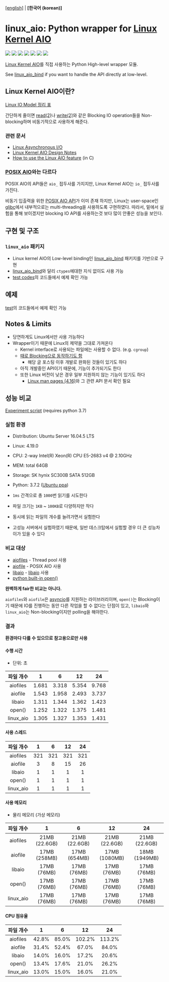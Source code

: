 [\[english\]](https://github.com/isac322/linux_aio/blob/master/README.md) | **\[한국어 (korean)\]**

# linux_aio: Python wrapper for [Linux Kernel AIO](http://lse.sourceforge.net/io/aio.html)

[![](https://img.shields.io/travis/com/isac322/linux_aio.svg?style=flat-square)](https://travis-ci.com/isac322/linux_aio)
[![](https://img.shields.io/pypi/v/linux_aio.svg?style=flat-square)](https://pypi.org/project/linux-aio/)
[![](https://img.shields.io/codecov/c/github/isac322/linux_aio.svg?style=flat-square)](https://codecov.io/gh/isac322/linux_aio)
[![](https://img.shields.io/pypi/implementation/linux_aio.svg?style=flat-square)](https://pypi.org/project/linux-aio/)
[![](https://img.shields.io/pypi/pyversions/linux_aio.svg?style=flat-square)](https://pypi.org/project/linux-aio/)
[![](https://img.shields.io/pypi/wheel/linux_aio.svg?style=flat-square)](https://pypi.org/project/linux-aio/)
[![](https://img.shields.io/pypi/l/linux_aio.svg?style=flat-square)](https://pypi.org/project/linux-aio/)

[Linux Kernel AIO](http://lse.sourceforge.net/io/aio.html)를 직접 사용하는 Python High-level wrapper 모듈.

See [linux_aio_bind](https://pypi.org/project/linux-aio-bind) if you want to handle the API directly at low-level.

## Linux Kernel AIO이란?

[Linux IO Model 정리 표](https://oxnz.github.io/2016/10/13/linux-aio/#io-models)

간단하게 줄이면 [read(2)](http://man7.org/linux/man-pages/man2/read.2.html)나 [write(2)](http://man7.org/linux/man-pages/man2/write.2.html)와 같은 Blocking IO operation들을 Non-blocking하며 비동기적으로 사용하게 해준다.


### 관련 문서

- [Linux Asynchronous I/O](https://oxnz.github.io/2016/10/13/linux-aio/)
- [Linux Kernel AIO Design Notes](http://lse.sourceforge.net/io/aionotes.txt)
- [How to use the Linux AIO feature](https://github.com/littledan/linux-aio) (in C)


### **[POSIX AIO](http://man7.org/linux/man-pages/man7/aio.7.html)와는 다르다**

POSIX AIO의 API들은 `aio_` 접두사를 가지지만, Linux Kernel AIO는 `io_` 접두사를 가진다.


비동기 입출력을 위한 [POSIX AIO API](http://man7.org/linux/man-pages/man7/aio.7.html)가 이미 존재 하지만, Linux는 user-space인 [glibc](https://www.gnu.org/software/libc/manual/html_node/Asynchronous-I_002fO.html)에서 내부적으로는 multi-threading을 사용하도록 구현하였다.
따라서, 밑에서 실험을 통해 보이겠지만 blocking IO API를 사용하는것 보다 많이 안좋은 성능을 보인다.


## 구현 및 구조

### `linux_aio` 패키지

- Linux kernel AIO의 Low-level binding인 [linux_aio_bind](https://pypi.org/project/linux-aio-bind) 패키지를 기반으로 구현
- [linux_aio_bind](https://pypi.org/project/linux-aio-bind)와 달리 `ctypes`에대한 지식 없이도 사용 가능
- [test codes](https://github.com/isac322/linux_aio/tree/master/test)의 코드들에서 예제 확인 가능


## 예제

[test](https://github.com/isac322/linux_aio/tree/master/test)의 코드들에서 예제 확인 가능


## Notes & Limits

- 당연하게도 Linux에서만 사용 가능하다
- Wrapper이기 때문에 Linux의 제약을 그대로 가져온다
	- Kernel interface로 사용되는 파일에는 사용할 수 없다. (e.g. `cgroup`)
	- [때로 Blocking으로 동작하기도 함](https://stackoverflow.com/questions/34572559/asynchronous-io-io-submit-latency-in-ubuntu-linux)
		- 해당 글 포스팅 이후 개발로 완화된 것들이 있기도 하다
	- 아직 개발중인 API이기 때문에, 기능이 추가되기도 한다
	- 또한 Linux 버전이 낮은 경우 일부 지원하지 않는 기능이 있기도 하다
		- [Linux man pages (4.16)](http://man7.org/linux/man-pages/man2/io_submit.2.html)와 그 관련 API 문서 확인 필요


## 성능 비교

[Experiment script](https://gist.github.com/isac322/8606f5c464fa390cb88b47354981cdab) (requires python 3.7)

### 실험 환경

- Distribution: Ubuntu Server 16.04.5 LTS
- Linux: 4.19.0
- CPU: 2-way Intel(R) Xeon(R) CPU E5-2683 v4 @ 2.10GHz
- MEM: total 64GB
- Storage: SK hynix SC300B SATA 512GB
- Python: 3.7.2 ([Ubuntu ppa](https://launchpad.net/~deadsnakes/+archive/ubuntu/ppa))


- `1ms` 간격으로 총 `1000`번 읽기를 시도한다
- 파일 크기는 `1KB` ~ `100KB`로 다양하지만 작다
- 동시에 읽는 파일의 개수를 늘려가면서 실험한다
- 고성능 서버에서 실험하였기 때문에, 일반 데스크탑에서 실험할 경우 더 큰 성능차이가 있을 수 있다


### 비교 대상

- [aiofiles](https://pypi.org/project/aiofiles/) - Thread pool 사용
- [aiofile](https://pypi.org/project/aiofile/) - POSIX AIO 사용
- [libaio](https://pypi.org/project/libaio/) - [libaio](http://lse.sourceforge.net/io/aio.html) 사용
- [python built-in open()](https://docs.python.org/3/library/functions.html#open)


**완벽하게 fair한 비교는 아니다.**

`aiofiles`와 `aiofile`은 [asyncio](https://docs.python.org/ko/3/library/asyncio.html)를 지원하는 라이브러리이며, `open()`는 Blocking이기 때문에 IO를 진행하는 동안 다른 작업을 할 수 없다는 단점이 있고, `libaio`와 `linux_aio`는 Non-blocking이지만 polling을 해야한다.


### 결과

**환경마다 다를 수 있으므로 참고용으로만 사용**

#### 수행 시간

- 단위: 초

| 파일 개수 	|   1   	|   6   	|   12  	|   24  	|
|:---------:	|:-----:	|:-----:	|:-----:	|:-----:	|
|  aiofiles 	| 1.681 	| 3.318 	| 5.354 	| 9.768 	|
|  aiofile  	| 1.543 	| 1.958 	| 2.493 	| 3.737 	|
|   libaio  	| 1.311 	| 1.344 	| 1.362 	| 1.423 	|
|   open()  	| 1.252 	| 1.322 	| 1.375 	| 1.481 	|
| linux_aio 	| 1.305 	| 1.327 	| 1.353 	| 1.431 	|

#### 사용 스레드

| 파일 개수 	|  1  	|  6  	|  12 	|  24 	|
|:---------:	|:---:	|:---:	|:---:	|:---:	|
|  aiofiles 	| 321 	| 321 	| 321 	| 321 	|
|  aiofile  	|   3 	|   8 	|  15 	|  26 	|
|   libaio  	|   1 	|   1 	|   1 	|   1 	|
|   open()  	|   1 	|   1 	|   1 	|   1 	|
| linux_aio 	|   1 	|   1 	|   1 	|   1 	|

#### 사용 메모리

- 물리 메모리 (가상 메모리)

| 파일 개수 	|       1       	|       6       	|       12      	|       24      	|
|:---------:	|:-------------:	|:-------------:	|:-------------:	|:-------------:	|
|  aiofiles 	| 21MB (22.6GB) 	| 21MB (22.6GB) 	| 21MB (22.6GB) 	| 21MB (22.6GB) 	|
|  aiofile  	|  17MB (258MB) 	|  17MB (654MB) 	| 17MB (1080MB) 	| 18MB (1949MB) 	|
|   libaio  	|   17MB (76MB) 	|   17MB (76MB) 	|   17MB (76MB) 	|   17MB (76MB) 	|
|   open()  	|   17MB (76MB) 	|   17MB (76MB) 	|   17MB (76MB) 	|   17MB (76MB) 	|
| linux_aio 	|   17MB (76MB) 	|   17MB (76MB) 	|   17MB (76MB) 	|   17MB (76MB) 	|

#### CPU 점유율

| 파일 개수 	|   1   	|   6   	|   12   	|   24   	|
|:---------:	|:-----:	|:-----:	|:------:	|:------:	|
|  aiofiles 	| 42.8% 	| 85.0% 	| 102.2% 	| 113.2% 	|
|  aiofile  	| 31.4% 	| 52.4% 	|  67.0% 	|  84.0% 	|
|   libaio  	| 14.0% 	| 16.0% 	|  17.2% 	|  20.6% 	|
|   open()  	| 13.4% 	| 17.6% 	|  21.0% 	|  26.2% 	|
| linux_aio 	| 13.0% 	| 15.0% 	|  16.0% 	|  21.0% 	|